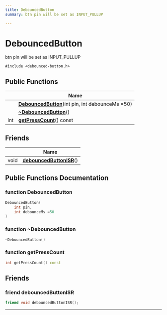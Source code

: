 ```yaml
---
title: DebouncedButton
summary: btn pin will be set as INPUT_PULLUP  

---
```


# DebouncedButton




btn pin will be set as INPUT_PULLUP 

`#include <debounced-button.h>`















## Public Functions

|                | Name           |
| -------------- | -------------- |
|  | **[DebouncedButton](https://github.com/devel0/iot-utils/tree/main/data/api/Classes/class_debounced_button.md#function-debouncedbutton)**(int pin, int debounceMs =50)  |
|  | **[~DebouncedButton](https://github.com/devel0/iot-utils/tree/main/data/api/Classes/class_debounced_button.md#function-~debouncedbutton)**()  |
| int | **[getPressCount](https://github.com/devel0/iot-utils/tree/main/data/api/Classes/class_debounced_button.md#function-getpresscount)**() const  |






## Friends

|                | Name           |
| -------------- | -------------- |
| void | **[debouncedButtonISR](https://github.com/devel0/iot-utils/tree/main/data/api/Classes/class_debounced_button.md#friend-debouncedbuttonisr)**()  |















## Public Functions Documentation

### function DebouncedButton

```cpp
DebouncedButton(
    int pin,
    int debounceMs =50
)
```





























### function ~DebouncedButton

```cpp
~DebouncedButton()
```





























### function getPressCount

```cpp
int getPressCount() const
```



































## Friends

### friend debouncedButtonISR

```cpp
friend void debouncedButtonISR();
```































-------------------------------

